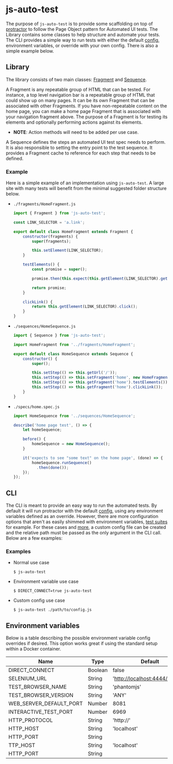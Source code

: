 # js-auto-test

The purpose of `js-auto-test` is to provide some scaffolding on top of [protractor](http://www.protractortest.org/) to follow the Page Object pattern for Automated UI tests. The Library contains some classes to help structure and automate your tests. The CLI provides a simple way to run tests with either the default [config](./config/config.js), environment variables, or override with your own config. There is also a simple example below.

## Library

The library consists of two main classes: [Fragment](./src/js/Fragment.js) and [Sequence](./src/js/Sequence.js).

A Fragment is any repeatable group of HTML that can be tested. For instance, a top level navigation bar is a repeatable group of HTML that could show up on many pages. It can be its own Fragment that can be associated with other Fragments. If you have non-repeatable content on the home page, you can make a home page Fragment that is associated with your navigation fragment above. The purpose of a Fragment is for testing its elements and optionally performing actions against its elements.

- **NOTE**: Action methods will need to be added per use case.

A Sequence defines the steps an automated UI test spec needs to perform. It is also responsible to setting the entry point to the test sequence. It provides a Fragment cache to reference for each step that needs to be defined.

### Example

Here is a simple example of an implementation using `js-auto-test`. A large site with many tests will benefit from the minimal suggested folder structure below.

- `./fragments/HomeFragment.js`

  ```javascript
  import { Fragment } from 'js-auto-test';

  const LINK_SELECTOR = 'a.link';

  export default class HomeFragment extends Fragment {
      constructor(fragments) {
          super(fragments);

          this.setElement(LINK_SELECTOR);
      }

      testElements() {
          const promise = super();

          promise.then(this.expect(this.getElement(LINK_SELECTOR).getText()).to.eventually.equal('some text'));

          return promise;
      }

      clickLink() {
          return this.getElement(LINK_SELECTOR).click();
      }
  }
  ```

- `./sequences/HomeSequence.js`

  ```javascript
  import { Sequence } from 'js-auto-test';

  import HomeFragment from '../fragments/HomeFragment';

  export default class HomeSequence extends Sequence {
      constructor() {
          super();

          this.setStep(() => this.getUrl('/'));
          this.setStep(() => this.setFragment('home', new HomeFragment()));
          this.setStep(() => this.getFragment('home').testElements());
          this.setStep(() => this.getFragment('home').clickLink());
      }
  }
  ```

- `./specs/home.spec.js`

  ```javascript
  import HomeSequence from '../sequences/HomeSequence';

  describe('home page test', () => {
      let homeSequence;

      before() {
          homeSequence = new HomeSequence();
      }

      it('expects to see "some text" on the home page', (done) => {
          homeSequence.runSequence()
            .then(done());
      });
  });
  ```

## CLI

The CLI is meant to provide an easy way to run the automated tests. By default it will run protractor with the default [config](./config/config.js), using any environment variables defined as an override. However, there are more configuration options that aren't as easily shimmed with environment variables, [test suites](http://www.protractortest.org/#/page-objects#configuring-test-suites) for example. For these cases and [more](https://github.com/angular/protractor/blob/master/docs/referenceConf.js), a custom config file can be created and the relative path must be passed as the only argument in the CLI call. Below are a few examples:

### Examples

- Normal use case

  ```
  $ js-auto-test
  ```

- Environment variable use case

  ```
  $ DIRECT_CONNECT=true js-auto-test
  ```

- Custom config use case

  ```
  $ js-auto-test ./path/to/config.js
  ```

## Environment variables

Below is a table describing the possible environment variable config overrides if desired. This option works great if using the standard setup within a Docker container.

Name                    | Type    | Default
----------------------- | ------- | --------------------------------
DIRECT_CONNECT          | Boolean | false
SELENIUM_URL            | String  | '<http://localhost:4444/wd/hub>'
TEST_BROWSER_NAME       | String  | 'phantomjs'
TEST_BROWSER_VERSION    | String  | 'ANY'
WEB_SERVER_DEFAULT_PORT | Number  | 8081
INTERACTIVE_TEST_PORT   | Number  | 6969
HTTP_PROTOCOL           | String  | 'http://'
HTTP_HOST               | String  | 'localhost'
HTTP_PORT               | String  |
TTP_HOST                | String  | 'localhost'
HTTP_PORT               | String  |
